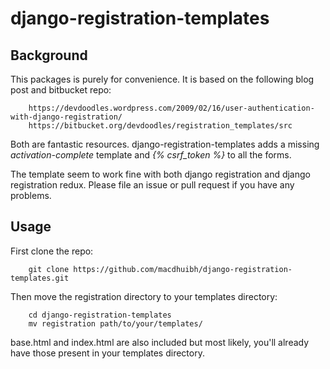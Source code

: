 # django-registration-templates

## Background

This packages is purely for convenience. It is based on the following blog post and bitbucket repo:

		https://devdoodles.wordpress.com/2009/02/16/user-authentication-with-django-registration/
		https://bitbucket.org/devdoodles/registration_templates/src

Both are fantastic resources. django-registration-templates adds a missing _activation-complete_ template and _{% csrf_token %}_ to all the forms.

The template seem to work fine with both django registration and django registration redux.  Please file an issue or pull request if you have any problems.

## Usage

First clone the repo:

		git clone https://github.com/macdhuibh/django-registration-templates.git

Then move the registration directory to your templates directory:

		cd django-registration-templates
		mv registration path/to/your/templates/

base.html and index.html are also included but most likely, you'll already have those present in your templates directory.
